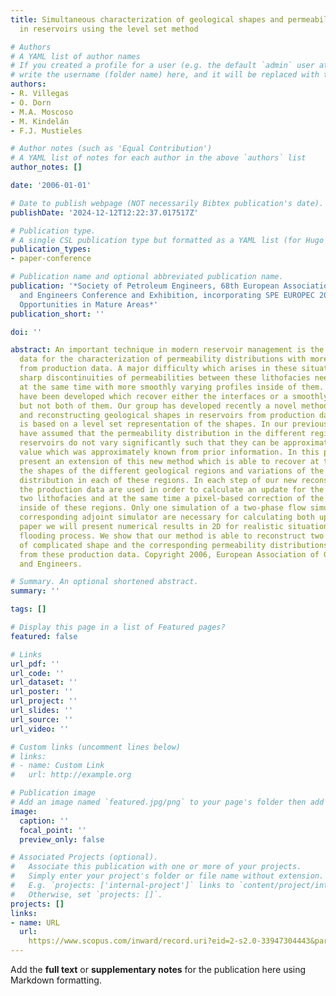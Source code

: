 ```yaml
---
title: Simultaneous characterization of geological shapes and permeability distributions
  in reservoirs using the level set method

# Authors
# A YAML list of author names
# If you created a profile for a user (e.g. the default `admin` user at `content/authors/admin/`), 
# write the username (folder name) here, and it will be replaced with their full name and linked to their profile.
authors:
- R. Villegas
- O. Dorn
- M.A. Moscoso
- M. Kindelán
- F.J. Mustieles

# Author notes (such as 'Equal Contribution')
# A YAML list of notes for each author in the above `authors` list
author_notes: []

date: '2006-01-01'

# Date to publish webpage (NOT necessarily Bibtex publication's date).
publishDate: '2024-12-12T12:22:37.017517Z'

# Publication type.
# A single CSL publication type but formatted as a YAML list (for Hugo requirements).
publication_types:
- paper-conference

# Publication name and optional abbreviated publication name.
publication: '*Society of Petroleum Engineers, 68th European Association of Geoscientists
  and Engineers Conference and Exhibition, incorporating SPE EUROPEC 2006, EAGE 2006:
  Opportunities in Mature Areas*'
publication_short: ''

doi: ''

abstract: An important technique in modern reservoir management is the use of production
  data for the characterization of permeability distributions with more than one lithology
  from production data. A major difficulty which arises in these situations is that
  sharp discontinuities of permeabilities between these lithofacies need to be reconstructed
  at the same time with more smoothly varying profiles inside of them. So far, techniques
  have been developed which recover either the interfaces or a smoothly varying profile,
  but not both of them. Our group has developed recently a novel method for modelling
  and reconstructing geological shapes in reservoirs from production data. This method
  is based on a level set representation of the shapes. In our previous work1,2 we
  have assumed that the permeability distribution in the different regions of the
  reservoirs do not vary significantly such that they can be approximated by a constant
  value which was approximately known from prior information. In this paper we will
  present an extension of this new method which is able to recover at the same time
  the shapes of the different geological regions and variations of the permeability
  distribution in each of these regions. In each step of our new reconstruction technique
  the production data are used in order to calculate an update for the shape of the
  two lithofacies and at the same time a pixel-based correction of the parameter profiles
  inside of these regions. Only one simulation of a two-phase flow simulator and a
  corresponding adjoint simulator are necessary for calculating both updates. In our
  paper we will present numerical results in 2D for realistic situations of a water
  flooding process. We show that our method is able to reconstruct two lithofacies
  of complicated shape and the corresponding permeability distributions simultaneously
  from these production data. Copyright 2006, European Association of Geoscientists
  and Engineers.

# Summary. An optional shortened abstract.
summary: ''

tags: []

# Display this page in a list of Featured pages?
featured: false

# Links
url_pdf: ''
url_code: ''
url_dataset: ''
url_poster: ''
url_project: ''
url_slides: ''
url_source: ''
url_video: ''

# Custom links (uncomment lines below)
# links:
# - name: Custom Link
#   url: http://example.org

# Publication image
# Add an image named `featured.jpg/png` to your page's folder then add a caption below.
image:
  caption: ''
  focal_point: ''
  preview_only: false

# Associated Projects (optional).
#   Associate this publication with one or more of your projects.
#   Simply enter your project's folder or file name without extension.
#   E.g. `projects: ['internal-project']` links to `content/project/internal-project/index.md`.
#   Otherwise, set `projects: []`.
projects: []
links:
- name: URL
  url: 
    https://www.scopus.com/inward/record.uri?eid=2-s2.0-33947304443&partnerID=40&md5=cfa495e406dedcb5aa63d20e6f4f5347
---
```


Add the **full text** or **supplementary notes** for the publication here using Markdown formatting.
